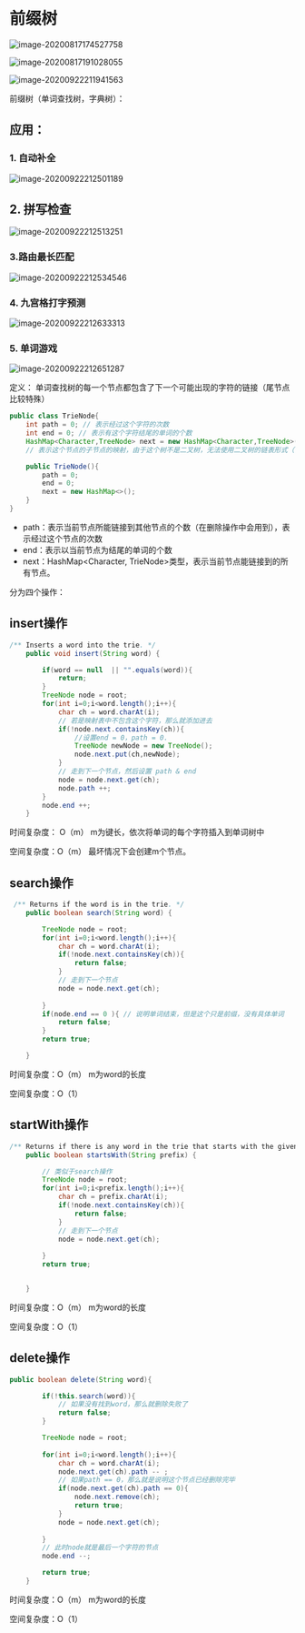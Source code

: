 # 前缀树



![image-20200817174527758](C:\Users\诚实的狮子\AppData\Roaming\Typora\typora-user-images\image-20200817174527758.png)

![image-20200817191028055](C:\Users\诚实的狮子\AppData\Roaming\Typora\typora-user-images\image-20200817191028055.png)

![image-20200922211941563](C:\Users\诚实的狮子\AppData\Roaming\Typora\typora-user-images\image-20200922211941563.png)

前缀树（单词查找树，字典树）：

## 应用：

### 1. 自动补全

![image-20200922212501189](C:\Users\诚实的狮子\AppData\Roaming\Typora\typora-user-images\image-20200922212501189.png)

## 2. 拼写检查

![image-20200922212513251](C:\Users\诚实的狮子\AppData\Roaming\Typora\typora-user-images\image-20200922212513251.png)

### 3.路由最长匹配

![image-20200922212534546](C:\Users\诚实的狮子\AppData\Roaming\Typora\typora-user-images\image-20200922212534546.png)

### 4. 九宫格打字预测

![image-20200922212633313](C:\Users\诚实的狮子\AppData\Roaming\Typora\typora-user-images\image-20200922212633313.png)

### 5. 单词游戏

![image-20200922212651287](C:\Users\诚实的狮子\AppData\Roaming\Typora\typora-user-images\image-20200922212651287.png)

定义： 单词查找树的每一个节点都包含了下一个可能出现的字符的链接（尾节点比较特殊）

```java
public class TrieNode{
    int path = 0; // 表示经过这个字符的次数
    int end = 0; // 表示有这个字符结尾的单词的个数
    HashMap<Character,TreeNode> next = new HashMap<Character,TreeNode>(); 
    // 表示这个节点的子节点的映射，由于这个树不是二叉树，无法使用二叉树的链表形式（left，right），子节点的最多个数过多，因此这里使用一个Map映射表来表示

    public TrieNode(){
        path = 0;
        end = 0;
        next = new HashMap<>();
    }
}
```

- path：表示当前节点所能链接到其他节点的个数（在删除操作中会用到），表示经过这个节点的次数
- end：表示以当前节点为结尾的单词的个数
- next：HashMap<Character, TrieNode>类型，表示当前节点能链接到的所有节点。

分为四个操作：

## insert操作

```java
/** Inserts a word into the trie. */
    public void insert(String word) {

        if(word == null  || "".equals(word)){
            return; 
        }
        TreeNode node = root;
        for(int i=0;i<word.length();i++){
            char ch = word.charAt(i); 
            // 若是映射表中不包含这个字符，那么就添加进去
            if(!node.next.containsKey(ch)){
                //设置end = 0，path = 0.
                TreeNode newNode = new TreeNode();
                node.next.put(ch,newNode);
            }
            // 走到下一个节点，然后设置 path & end
            node = node.next.get(ch);
            node.path ++;
        }
        node.end ++;
    }

```

时间复杂度： O（m） m为键长，依次将单词的每个字符插入到单词树中

空间复杂度：O（m） 最坏情况下会创建m个节点。

## search操作

```java
 /** Returns if the word is in the trie. */
    public boolean search(String word) {

        TreeNode node = root;
        for(int i=0;i<word.length();i++){
            char ch = word.charAt(i);
            if(!node.next.containsKey(ch)){
                return false;
            }
            // 走到下一个节点
            node = node.next.get(ch);
            
        }
        if(node.end == 0 ){ // 说明单词结束，但是这个只是前缀，没有具体单词
            return false;
        }
        return true;

    }
```

时间复杂度：O（m） m为word的长度

空间复杂度：O（1）



## startWith操作

```java
/** Returns if there is any word in the trie that starts with the given prefix. */
    public boolean startsWith(String prefix) {

        // 类似于search操作
        TreeNode node = root;
        for(int i=0;i<prefix.length();i++){
            char ch = prefix.charAt(i);
            if(!node.next.containsKey(ch)){
                return false;
            }
            // 走到下一个节点
            node = node.next.get(ch);
            
        }
        return true;


    }

```

时间复杂度：O（m） m为word的长度

空间复杂度：O（1）

## delete操作

```java
public boolean delete(String word){

        if(!this.search(word)){
            // 如果没有找到word，那么就删除失败了   
            return false;
        }

        TreeNode node = root;
    
        for(int i=0;i<word.length();i++){
            char ch = word.charAt(i);
            node.next.get(ch).path -- ;
            // 如果path == 0，那么就是说明这个节点已经删除完毕
            if(node.next.get(ch).path == 0){
                node.next.remove(ch);
                return true;
            }
            node = node.next.get(ch);
            
        }
        // 此时node就是最后一个字符的节点
        node.end --;

        return true;
    }
```

时间复杂度：O（m） m为word的长度

空间复杂度：O（1）